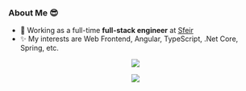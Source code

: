 ### About Me 😎

- 🔭 Working as a full-time **full-stack engineer** at [Sfeir](https://github.com/sfeir)
- ✨ My interests are Web Frontend, Angular, TypeScript, .Net Core, Spring, etc.

<!--
**opage/opage** is a ✨ _special_ ✨ repository because its `README.md` (this file) appears on your GitHub profile.

Here are some ideas to get you started:

- 🔭 I’m currently working on ...
- 🌱 I’m currently learning ...
- 👯 I’m looking to collaborate on ...
- 🤔 I’m looking for help with ...
- 💬 Ask me about ...
- 📫 How to reach me: ...
- 😄 Pronouns: ...
- ⚡ Fun fact: ...
-->

<div align="center">
  <a href="https://opage.github.io"><img src="https://github-readme-stats.vercel.app/api?username=opage&hide=contribs&count_private=true&show_icons=true"></a>
  
  <a href="https://opage.github.io"><img src="https://github-readme-stats.vercel.app/api/top-langs/?username=opage"></a>
</p>
